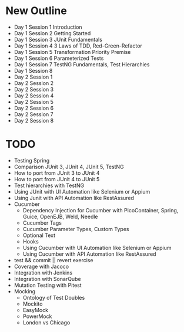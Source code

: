 # New Outline
- Day 1 Session 1 Introduction
- Day 1 Session 2 Getting Started
- Day 1 Session 3 JUnit Fundamentals
- Day 1 Session 4 3 Laws of TDD, Red-Green-Refactor
- Day 1 Session 5 Transformation Priority Premise
- Day 1 Session 6 Parameterized Tests
- Day 1 Session 7 TestNG Fundamentals, Test Hierarchies
- Day 1 Session 8
- Day 2 Session 1
- Day 2 Session 2
- Day 2 Session 3
- Day 2 Session 4
- Day 2 Session 5
- Day 2 Session 6
- Day 2 Session 7
- Day 2 Session 8

# TODO
- Testing Spring
- Comparison JUnit 3, JUnit 4, JUnit 5, TestNG
- How to port from JUnit 3 to JUnit 4
- How to port from JUnit 4 to JUnit 5
- Test hierarchies with TestNG
- Using JUnit with UI Automation like Selenium or Appium
- Using Junit with API Automation like RestAssured
- Cucumber
    - Dependency Injection for Cucumber with PicoContainer, Spring, Guice, OpenEJB, Weld, Needle
    - Cucumber Tags
    - Cucumber Parameter Types, Custom Types
    - Optional Text
    - Hooks
    - Using Cucumber with UI Automation like Selenium or Appium
    - Using Cucumber with API Automation like RestAssured
- test && commit || revert exercise
- Coverage with Jacoco
- Integration with Jenkins
- Integration with SonarQube
- Mutation Testing with Pitest
- Mocking
    - Ontology of Test Doubles
    - Mockito
    - EasyMock
    - PowerMock
    - London vs Chicago
